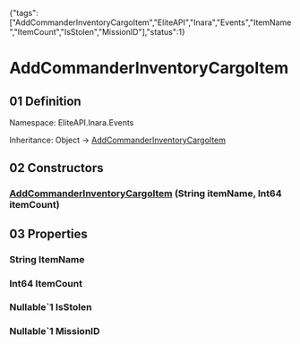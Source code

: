 {"tags":["AddCommanderInventoryCargoItem","EliteAPI","Inara","Events","ItemName","ItemCount","IsStolen","MissionID"],"status":1}

# AddCommanderInventoryCargoItem

## 01 Definition

Namespace: <span class='code'>EliteAPI.Inara.Events</span>

Inheritance: <span class='code'>Object</span> → <span class='code'>[AddCommanderInventoryCargoItem](../../../EliteAPI/Inara/Events/AddCommanderInventoryCargoItem.html)</span>

## 02 Constructors

### <span class='code'>[AddCommanderInventoryCargoItem](../../../EliteAPI/Inara/Events/AddCommanderInventoryCargoItem.html)</span> (<span class='code'>String</span> itemName, <span class='code'>Int64</span> itemCount)

## 03 Properties

### <span class='code'>String</span> ItemName

### <span class='code'>Int64</span> ItemCount

### <span class='code'>Nullable`1</span> IsStolen

### <span class='code'>Nullable`1</span> MissionID

